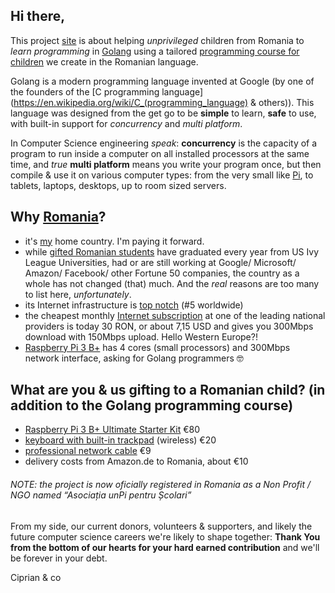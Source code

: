 ## Hi there,

This project [site](https://www.unpi.ro/) is about helping _unprivileged_ children from Romania to _learn programming_ in [Golang](https://golang.org) using a tailored [programming course for children](https://go.unpi.ro/) we create in the Romanian language.

Golang is a modern programming language invented at Google (by one of the founders of the [C programming language](https://en.wikipedia.org/wiki/C_(programming_language) & others)). This language was designed from the get go to be **simple** to learn, **safe** to use, with built-in support for _concurrency_ and _multi platform_.

In Computer Science engineering _speak_: **concurrency** is the capacity of a program to run inside a computer on all installed processors at the same time, and _true_ **multi platform** means you write your program once, but then compile & use it on various computer types: from the very small like [Pi](https://www.raspberrypi.org), to tablets, laptops, desktops, up to room sized servers.

## Why [Romania](https://en.wikipedia.org/wiki/Romania)?

- it's [my](https://www.linkedin.com/in/ciprian-manea/) home country. I'm paying it forward.
- while [gifted Romanian students](https://space.nss.org/settlement/nasa/Contest/Results/2019/) have graduated every year from US Ivy League Universities, had or are still working at Google/ Microsoft/ Amazon/ Facebook/ other Fortune 50 companies, the country as a whole has not changed (that) much. And the _real_ reasons are too many to list here, _unfortunately_.
- its Internet infrastructure is [top notch](http://business-review.eu/news/romania-has-5th-fastest-internet-speed-in-the-world-176801) (#5 worldwide)
- the cheapest monthly [Internet subscription](https://www.digiromania.ro/servicii/internet) at one of the leading national providers is today 30 RON, or about 7,15 USD and gives you 300Mbps download with 150Mbps upload. Hello Western Europe?!
- [Raspberry Pi 3 B+](https://static.raspberrypi.org/files/product-briefs/Raspberry-Pi-Model-Bplus-Product-Brief.pdf) has 4 cores (small processors) and 300Mbps network interface, asking for Golang programmers 🤓

## What are you & us gifting to a Romanian child? (in addition to the Golang programming course)

- [Raspberry Pi 3 B+ Ultimate Starter Kit](https://www.amazon.de/gp/product/B07DDCRFP6/) €80
- [keyboard with built-in trackpad](https://www.amazon.de/gp/product/B07HG5Q851/) (wireless) €20
- [professional network cable](https://www.amazon.de/gp/product/B00QV1F160/) €9
- delivery costs from Amazon.de to Romania, about €10

###### NOTE: the project is now oficially registered in Romania as a Non Profit / NGO named “Asociația unPi pentru Școlari”

From my side, our current donors, volunteers & supporters, and likely the future computer science careers we're likely to shape together: **Thank You from the bottom of our hearts for your hard earned contribution** and we'll be forever in your debt.

Ciprian & co

<script src="https://wchat.freshchat.com/js/widget.js"></script>

<script>
  window.fcWidget.init({
    token: "1dbeef16-76f2-47bc-bc8a-f848842e00d7",
    host: "https://wchat.freshchat.com"
  });
</script>
